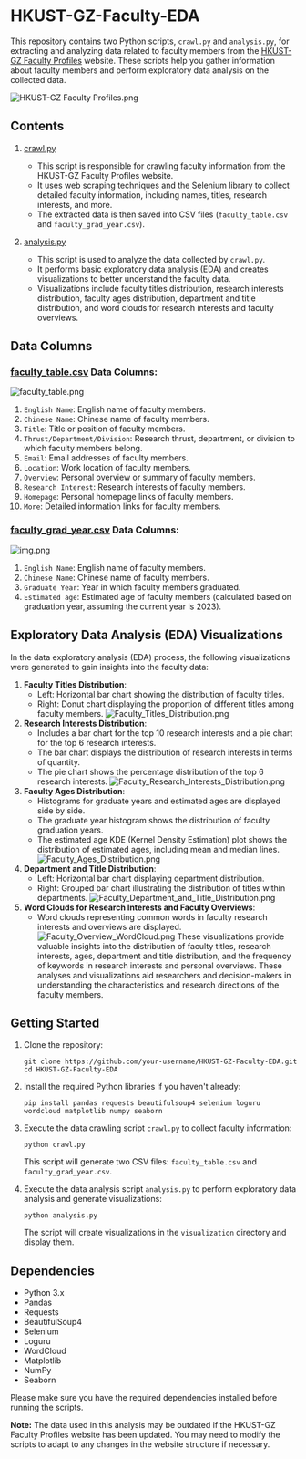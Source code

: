 # HKUST-GZ-Faculty-EDA

This repository contains two Python scripts, `crawl.py` and `analysis.py`, for extracting and analyzing data related to faculty members from the [HKUST-GZ Faculty Profiles](https://facultyprofiles.hkust-gz.edu.cn/) website. These scripts help you gather information about faculty members and perform exploratory data analysis on the collected data.

![HKUST-GZ Faculty Profiles.png](visualization%2FHKUST-GZ%20Faculty%20Profiles.png)
## Contents

1. [crawl.py](crawl.py)
   - This script is responsible for crawling faculty information from the HKUST-GZ Faculty Profiles website.
   - It uses web scraping techniques and the Selenium library to collect detailed faculty information, including names, titles, research interests, and more.
   - The extracted data is then saved into CSV files (`faculty_table.csv` and `faculty_grad_year.csv`).

2. [analysis.py](analysis.py)
   - This script is used to analyze the data collected by `crawl.py`.
   - It performs basic exploratory data analysis (EDA) and creates visualizations to better understand the faculty data.
   - Visualizations include faculty titles distribution, research interests distribution, faculty ages distribution, department and title distribution, and word clouds for research interests and faculty overviews.

## Data Columns

### [faculty_table.csv](faculty_table.csv) Data Columns:
![faculty_table.png](visualization%2Ffaculty_table.png)
1. `English Name`: English name of faculty members.
2. `Chinese Name`: Chinese name of faculty members.
3. `Title`: Title or position of faculty members.
4. `Thrust/Department/Division`: Research thrust, department, or division to which faculty members belong.
5. `Email`: Email addresses of faculty members.
6. `Location`: Work location of faculty members.
7. `Overview`: Personal overview or summary of faculty members.
8. `Research Interest`: Research interests of faculty members.
9. `Homepage`: Personal homepage links of faculty members.
10. `More`: Detailed information links for faculty members.

### [faculty_grad_year.csv](faculty_grad_year.csv) Data Columns:
![img.png](visualization/faculty_grad_year.png)
1. `English Name`: English name of faculty members.
2. `Chinese Name`: Chinese name of faculty members.
3. `Graduate Year`: Year in which faculty members graduated.
4. `Estimated age`: Estimated age of faculty members (calculated based on graduation year, assuming the current year is 2023).

## Exploratory Data Analysis (EDA) Visualizations

In the data exploratory analysis (EDA) process, the following visualizations were generated to gain insights into the faculty data:

1. **Faculty Titles Distribution**:
   - Left: Horizontal bar chart showing the distribution of faculty titles.
   - Right: Donut chart displaying the proportion of different titles among faculty members.
![Faculty_Titles_Distribution.png](visualization%2FFaculty_Titles_Distribution.png)
2. **Research Interests Distribution**:
   - Includes a bar chart for the top 10 research interests and a pie chart for the top 6 research interests.
   - The bar chart displays the distribution of research interests in terms of quantity.
   - The pie chart shows the percentage distribution of the top 6 research interests.
![Faculty_Research_Interests_Distribution.png](visualization%2FFaculty_Research_Interests_Distribution.png)
3. **Faculty Ages Distribution**:
   - Histograms for graduate years and estimated ages are displayed side by side.
   - The graduate year histogram shows the distribution of faculty graduation years.
   - The estimated age KDE (Kernel Density Estimation) plot shows the distribution of estimated ages, including mean and median lines.
![Faculty_Ages_Distribution.png](visualization%2FFaculty_Ages_Distribution.png)
4. **Department and Title Distribution**:
   - Left: Horizontal bar chart displaying department distribution.
   - Right: Grouped bar chart illustrating the distribution of titles within departments.
![Faculty_Department_and_Title_Distribution.png](visualization%2FFaculty_Department_and_Title_Distribution.png)
5. **Word Clouds for Research Interests and Faculty Overviews**:
   - Word clouds representing common words in faculty research interests and overviews are displayed.
![Faculty_Overview_WordCloud.png](visualization%2FFaculty_Overview_WordCloud.png)
These visualizations provide valuable insights into the distribution of faculty titles, research interests, ages, department and title distribution, and the frequency of keywords in research interests and personal overviews. These analyses and visualizations aid researchers and decision-makers in understanding the characteristics and research directions of the faculty members.

## Getting Started

1. Clone the repository:

   ```
   git clone https://github.com/your-username/HKUST-GZ-Faculty-EDA.git
   cd HKUST-GZ-Faculty-EDA
   ```

2. Install the required Python libraries if you haven't already:

   ```
   pip install pandas requests beautifulsoup4 selenium loguru wordcloud matplotlib numpy seaborn
   ```

3. Execute the data crawling script `crawl.py` to collect faculty information:

   ```
   python crawl.py
   ```

   This script will generate two CSV files: `faculty_table.csv` and `faculty_grad_year.csv`.

4. Execute the data analysis script `analysis.py` to perform exploratory data analysis and generate visualizations:

   ```
   python analysis.py
   ```

   The script will create visualizations in the `visualization` directory and display them.

## Dependencies

- Python 3.x
- Pandas
- Requests
- BeautifulSoup4
- Selenium
- Loguru
- WordCloud
- Matplotlib
- NumPy
- Seaborn

Please make sure you have the required dependencies installed before running the scripts.

**Note:** The data used in this analysis may be outdated if the HKUST-GZ Faculty Profiles website has been updated. You may need to modify the scripts to adapt to any changes in the website structure if necessary.